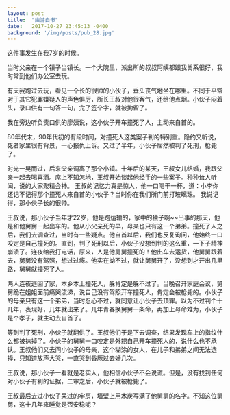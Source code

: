 ```yaml
---
layout: post
title:  "幽游白书"
date:   2017-10-27 23:45:13 -0400
background: '/img/posts/pub_28.jpg'
---
```


这件事发生在我7岁的时候。

当时父亲在一个镇子当镇长。一个大院里，派出所的叔叔阿姨都跟我关系很好，我时常到他们办公室去玩。

有天我跑过去玩，看见一个长的很帅的小伙子，垂头丧气地坐在哪里。不同于平常对于其它犯罪嫌疑人的声色俱厉，所长王叔对他很客气，还给他点烟。小伙子闷着头，录口供有一句答一句，完了签个字，就被拘留了。

我在旁边听负责口供的廖姨说，这小伙子开车撞死了人，主动来自首的。

80年代末，90年代初的有段时间，对撞死人这类案子判的特别重。隐约又听说，死者家里很有背景，一心报仇上诉。又过了半年，小伙子居然被判了死刑，枪毙了。

时光一晃而过，后来父亲调离了那个小镇。十年后的某天，王叔女儿结婚，我跟父亲一起去喝喜酒。席上不知怎地，王叔开始谈起他经手的一些案子。种种耸人听闻，说的大家聚精会神。
王叔的记忆力真是惊人，他一口喝干一杯，道：小李你还记不记得那个撞死人来自首的小伙子？当时你在我们所门前打玻璃珠。
我说记得，那小伙子长的很帅。

王叔说，那小伙子当年才22岁，他是跑运输的，家中的独子啊~~出事的那天，他是和他舅舅一起出车的。他从小父亲死的早，母亲也只有这一个弟弟。撞死了人之后，我们去调查过，当时有一些疑点。他自首以后，我们也反复询问，他始终一口咬定是自己撞死的。直到，判了死刑以后，小伙子没想到判的这么重，一下子精神崩溃了。连夜给我打电话，原来，人是他舅舅撞死的！他出车去运货，他舅舅跟着去，舅舅没有驾照，想过过瘾。他实在拗不过，就让舅舅开了，没想到才开出几里路，舅舅就撞死了人。

两人连夜逃回了家，本乡本土撞死人，躲肯定是躲不过了。当晚召开家庭会议，舅舅跪在姐姐面前痛哭流涕，说自己没有驾照开车撞死人，肯定会被枪毙的。小伙子的母亲只有这一个弟弟，当时忍心不过，就同意让小伙子去顶罪。以为不过判个十几年，表现好，几年就出来了。几年青春换舅舅一条命，再加上母命难为，小伙子是个孝子，就主动去自首了。

等到判了死刑，小伙子就翻供了。王叔他们于是下去调查，结果发现车上的指纹什么都被抹掉了。小伙子的舅舅一口咬定是外甥自己开车撞死人的，说什么也不承认。王叔他们又去问小伙子的母亲，这个糊涂的女人，在儿子和弟弟之间无法选择，只知道放声大哭，一直哭到昏厥过去好几次。

王叔说，那小伙子一看就是老实人，他相信小伙子不会说谎。但是，没有找到任何对小伙子有利的证据，二审之后，小伙子就被枪毙了。

王叔最后去过小伙子呆过的牢房，墙壁上用木炭写满了他舅舅的名字。不知这位舅舅，这十几年来睡觉是否安稳呢？
